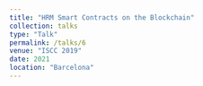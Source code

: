 ```yaml
---
title: "HRM Smart Contracts on the Blockchain"
collection: talks
type: "Talk"
permalink: /talks/6
venue: "ISCC 2019"
date: 2021
location: "Barcelona"
---
```

